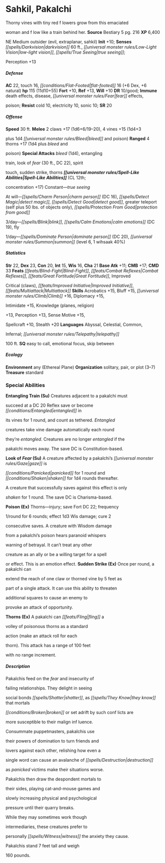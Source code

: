 ﻿---
cssclass: [monsters]

---

# Sahkil, Pakalchi
Thorny vines with tiny red f lowers grow from this emaciated

woman and f low like a train behind her.
**Source** Bestiary 5 pg. 216
**XP** 6,400

NE Medium outsider (evil, extraplanar, sahkil)
**Init** +10; **Senses** _[[spells/Darkvision|darkvision]]_ 60 ft., _[[universal monster rules/Low-Light Vision|low-light vision]]_, _[[spells/True Seeing|true seeing]]_;

Perception +13

##### Defense

**AC** 22, touch 16, _[[conditions/Flat-Footed|flat-footed]]_ 16 (+6 Dex, +6 natural)
**hp** 115 (11d10+55)
**Fort** +10, **Ref** +13, **Will** +10
**DR** 10/good; **Immune** death effects, disease, _[[universal monster rules/Fear|fear]]_ effects,

poison; **Resist** cold 10, electricity 10, sonic 10; **SR** 20

##### Offense
**Speed** 30 ft.
**Melee** 2 claws +17 (1d6+6/19–20), 4 vines +15 (1d4+3

plus 1d4 _[[universal monster rules/Bleed|bleed]]_ and poison)
**Ranged** 4 thorns +17 (1d4 plus _bleed_ and

poison)
**Special Attacks** _bleed_ (1d4), entangling

train, look of _fear_ (30 ft., DC 22), spirit

touch, sudden strike, thorns
**_[[universal monster rules/Spell-Like Abilities|Spell-Like Abilities]]_** (CL 12th;

concentration +17)
Constant—_true seeing_

At will—_[[spells/Charm Person|charm person]]_ (DC 16), _[[spells/Detect Magic|detect magic]]_, _[[spells/Detect Good|detect good]]_, greater teleport (self plus 50 lbs. of objects only), _[[spells/Protection From Good|protection from good]]_

3/day—_[[spells/Blink|blink]]_, _[[spells/Calm Emotions|calm emotions]]_ (DC 19), fly

1/day—_[[spells/Dominate Person|dominate person]]_ (DC 20), _[[universal monster rules/Summon|summon]]_ (level 6, 1 wihsaak 40%)

##### Statistics
**Str** 22, **Dex** 23, **Con** 20, **Int** 15, **Wis** 16, **Cha** 21
**Base Atk** +11; **CMB** +17; **CMD** 33
**Feats** _[[feats/Blind-Fight|Blind-Fight]]_, _[[feats/Combat Reflexes|Combat Reflexes]]_, _[[feats/Great Fortitude|Great Fortitude]]_, Improved

Critical (claws), _[[feats/Improved Initiative|Improved Initiative]]_, _[[feats/Multiattack|Multiattack]]_
**Skills** Acrobatics +15, Bluff +15, _[[universal monster rules/Climb|Climb]]_ +16, Diplomacy +15,

Intimidate +15, Knowledge (planes, religion)

+13, Perception +13, Sense Motive +15,

Spellcraft +10, Stealth +20
**Languages** Abyssal, Celestial, Common,

Infernal; _[[universal monster rules/Telepathy|telepathy]]_

100 ft.
**SQ** easy to call, emotional focus, skip between

##### Ecology

**Environment** any (Ethereal Plane)
**Organization** solitary, pair, or plot (3–7)
**Treasure** standard

### Special Abilities

**Entangling Train (Su)** Creatures adjacent to a pakalchi must

succeed at a DC 20 Reflex save or become _[[conditions/Entangled|entangled]]_ in

its vines for 1 round, and count as tethered. _Entangled_

creatures take vine damage automatically each round

they’re _entangled_. Creatures are no longer _entangled_ if the

pakalchi moves away. The save DC is Constitution-based.

**Look of _Fear_ (Su)** A creature affected by a pakalchi’s _[[universal monster rules/Gaze|gaze]]_ is

_[[conditions/Panicked|panicked]]_ for 1 round and _[[conditions/Shaken|shaken]]_ for 1d4 rounds thereafter.

A creature that successfully saves against this effect is only

_shaken_ for 1 round. The save DC is Charisma-based.

**Poison (Ex)** Thorns—injury; save Fort DC 22; frequency

1/round for 6 rounds; effect 1d3 Wis damage; cure 2

consecutive saves. A creature with Wisdom damage

from a pakalchi’s poison hears paranoid whispers

warning of betrayal. It can’t treat any other

creature as an ally or be a willing target for a spell

or effect. This is an emotion effect.
**Sudden Strike (Ex)** Once per round, a pakalchi can

extend the reach of one claw or thorned vine by 5 feet as

part of a single attack. It can use this ability to threaten

additional squares to cause an enemy to

provoke an attack of opportunity.

**Thorns (Ex)** A pakalchi can _[[feats/Fling|fling]]_ a

volley of poisonous thorns as a standard

action (make an attack roll for each

thorn). This attack has a range of 100 feet

with no range increment.

##### Description

Pakalchis feed on the _fear_ and insecurity of

failing relationships. They delight in seeing

social bonds _[[spells/Shatter|shatter]]_, as _[[spells/They Know|they know]]_ that mortals

_[[conditions/Broken|broken]]_ or set adrift by such conf licts are

more susceptible to their malign inf luence.

Consummate puppetmasters, pakalchis use

their powers of domination to turn friends and

lovers against each other, relishing how even a

single word can cause an avalanche of _[[spells/Destruction|destruction]]_

as _panicked_ victims make their situations worse.

Pakalchis then draw the despondent mortals to

their sides, playing cat-and-mouse games and

slowly increasing physical and psychological

pressure until their quarry breaks.

While they may sometimes work though

intermediaries, these creatures prefer to

personally _[[spells/Witness|witness]]_ the anxiety they cause.

Pakalchis stand 7 feet tall and weigh

160 pounds.